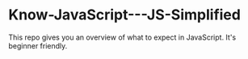 # Know-JavaScript---JS-Simplified
This repo gives you an overview of what to expect in JavaScript. It's beginner friendly.
